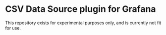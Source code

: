# CSV Data Source plugin for Grafana

This repository exists for experimental purposes only, and is currently not fit for use.
